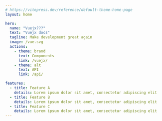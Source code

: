 ```yaml
---
# https://vitepress.dev/reference/default-theme-home-page
layout: home

hero:
  name: "Vuejx???"
  text: "Vuejx docs"
  tagline: Make development great again
  image: /vue.svg
  actions:
    - theme: brand
      text: Components
      link: /vuejx/
    - theme: alt
      text: API
      link: /api/

features:
  - title: Feature A
    details: Lorem ipsum dolor sit amet, consectetur adipiscing elit
  - title: Feature B
    details: Lorem ipsum dolor sit amet, consectetur adipiscing elit
  - title: Feature C
    details: Lorem ipsum dolor sit amet, consectetur adipiscing elit
---
```


